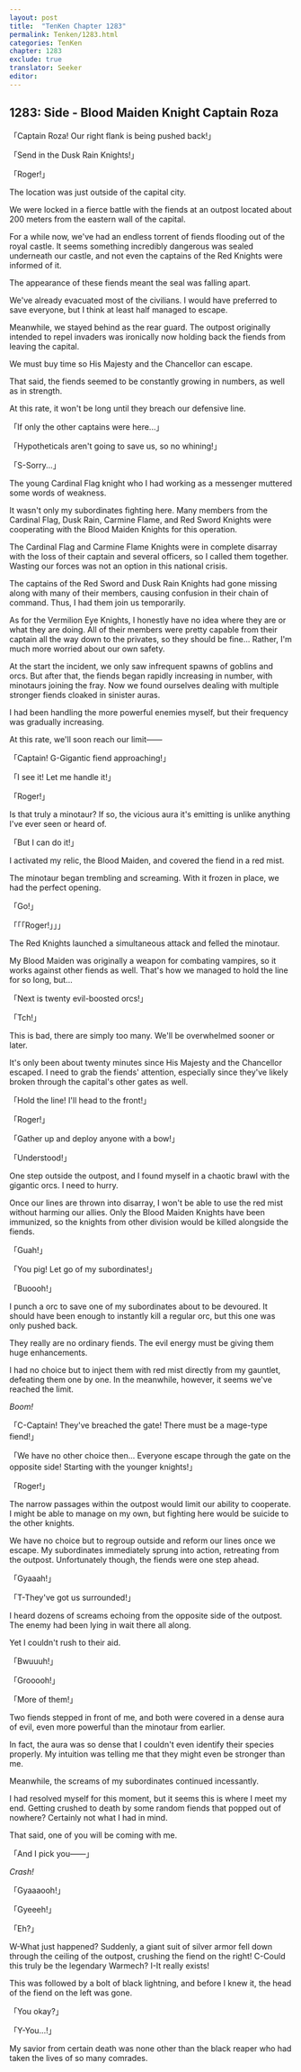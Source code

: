 ```yaml
---
layout: post
title:  "TenKen Chapter 1283"
permalink: Tenken/1283.html
categories: TenKen
chapter: 1283
exclude: true
translator: Seeker
editor: 
---
```

<h2>1283: Side - Blood Maiden Knight Captain Roza</h2>

「Captain Roza! Our right flank is being pushed back!」

「Send in the Dusk Rain Knights!」

「Roger!」

The location was just outside of the capital city.

We were locked in a fierce battle with the fiends at an outpost located about 200 meters from the eastern wall of the capital.

For a while now, we've had an endless torrent of fiends flooding out of the royal castle. It seems something incredibly dangerous was sealed underneath our castle, and not even the captains of the Red Knights were informed of it.

The appearance of these fiends meant the seal was falling apart.

We've already evacuated most of the civilians. I would have preferred to save everyone, but I think at least half managed to escape.

Meanwhile, we stayed behind as the rear guard. The outpost originally intended to repel invaders was ironically now holding back the fiends from leaving the capital.

We must buy time so His Majesty and the Chancellor can escape.

That said, the fiends seemed to be constantly growing in numbers, as well as in strength.

At this rate, it won't be long until they breach our defensive line.

「If only the other captains were here...」

「Hypotheticals aren't going to save us, so no whining!」

「S-Sorry...」

The young Cardinal Flag knight who I had working as a messenger muttered some words of weakness.

It wasn't only my subordinates fighting here. Many members from the Cardinal Flag, Dusk Rain, Carmine Flame, and Red Sword Knights were cooperating with the Blood Maiden Knights for this operation.

The Cardinal Flag and Carmine Flame Knights were in complete disarray with the loss of their captain and several officers, so I called them together. Wasting our forces was not an option in this national crisis.

The captains of the Red Sword and Dusk Rain Knights had gone missing along with many of their members, causing confusion in their chain of command. Thus, I had them join us temporarily.

As for the Vermilion Eye Knights, I honestly have no idea where they are or what they are doing. All of their members were pretty capable from their captain all the way down to the privates, so they should be fine... Rather, I'm much more worried about our own safety.

At the start the incident, we only saw infrequent spawns of goblins and orcs. But after that, the fiends began rapidly increasing in number, with minotaurs joining the fray. Now we found ourselves dealing with multiple stronger fiends cloaked in sinister auras.

I had been handling the more powerful enemies myself, but their frequency was gradually increasing.

At this rate, we'll soon reach our limit——

「Captain! G-Gigantic fiend approaching!」

「I see it! Let me handle it!」

「Roger!」

Is that truly a minotaur? If so, the vicious aura it's emitting is unlike anything I've ever seen or heard of.

「But I can do it!」

I activated my relic, the Blood Maiden, and covered the fiend in a red mist.

The minotaur began trembling and screaming. With it frozen in place, we had the perfect opening.

「Go!」

「「「Roger!」」」

The Red Knights launched a simultaneous attack and felled the minotaur.

My Blood Maiden was originally a weapon for combating vampires, so it works against other fiends as well. That's how we managed to hold the line for so long, but...

「Next is twenty evil-boosted orcs!」

「Tch!」

This is bad, there are simply too many. We'll be overwhelmed sooner or later.

It's only been about twenty minutes since His Majesty and the Chancellor escaped. I need to grab the fiends' attention, especially since they've likely broken through the capital's other gates as well.

「Hold the line! I'll head to the front!」

「Roger!」

「Gather up and deploy anyone with a bow!」

「Understood!」

One step outside the outpost, and I found myself in a chaotic brawl with the gigantic orcs. I need to hurry.

Once our lines are thrown into disarray, I won't be able to use the red mist without harming our allies. Only the Blood Maiden Knights have been immunized, so the knights from other division would be killed alongside the fiends.

「Guah!」

「You pig! Let go of my subordinates!」

「Buoooh!」

I punch a orc to save one of my subordinates about to be devoured. It should have been enough to instantly kill a regular orc, but this one was only pushed back.

They really are no ordinary fiends. The evil energy must be giving them huge enhancements.

I had no choice but to inject them with red mist directly from my gauntlet, defeating them one by one. In the meanwhile, however, it seems we've reached the limit.

*Boom!*

「C-Captain! They've breached the gate! There must be a mage-type fiend!」

「We have no other choice then... Everyone escape through the gate on the opposite side! Starting with the younger knights!」

「Roger!」

The narrow passages within the outpost would limit our ability to cooperate. I might be able to manage on my own, but fighting here would be suicide to the other knights.

We have no choice but to regroup outside and reform our lines once we escape. My subordinates immediately sprung into action, retreating from the outpost. Unfortunately though, the fiends were one step ahead.

「Gyaaah!」

「T-They've got us surrounded!」

I heard dozens of screams echoing from the opposite side of the outpost. The enemy had been lying in wait there all along.

Yet I couldn't rush to their aid.

「Bwuuuh!」

「Grooooh!」

「More of them!」

Two fiends stepped in front of me, and both were covered in a dense aura of evil, even more powerful than the minotaur from earlier.

In fact, the aura was so dense that I couldn't even identify their species properly. My intuition was telling me that they might even be stronger than me.

Meanwhile, the screams of my subordinates continued incessantly.

I had resolved myself for this moment, but it seems this is where I meet my end. Getting crushed to death by some random fiends that popped out of nowhere? Certainly not what I had in mind.

That said, one of you will be coming with me.

「And I pick you——」

*Crash!*

「Gyaaaooh!」

「Gyeeeh!」

「Eh?」

W-What just happened? Suddenly, a giant suit of silver armor fell down through the ceiling of the outpost, crushing the fiend on the right! C-Could this truly be the legendary Warmech? I-It really exists!

This was followed by a bolt of black lightning, and before I knew it, the head of the fiend on the left was gone.

「You okay?」

「Y-You...!」

My savior from certain death was none other than the black reaper who had taken the lives of so many comrades.
